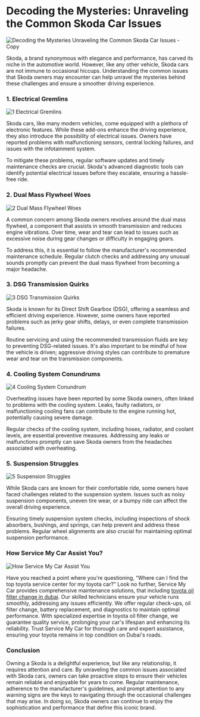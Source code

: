 # Decoding the Mysteries: Unraveling the Common Skoda Car Issues

![Decoding the Mysteries Unraveling the Common Skoda Car Issues - Copy](https://hackmd.io/_uploads/B1F7p81sT.png)

Skoda, a brand synonymous with elegance and performance, has carved its niche in the automotive world. However, like any other vehicle, Skoda cars are not immune to occasional hiccups. Understanding the common issues that Skoda owners may encounter can help unravel the mysteries behind these challenges and ensure a smoother driving experience.

### 1. Electrical Gremlins

![1 Electrical Gremlins](https://hackmd.io/_uploads/rJnPGPkjT.jpg)

Skoda cars, like many modern vehicles, come equipped with a plethora of electronic features. While these add-ons enhance the driving experience, they also introduce the possibility of electrical issues. Owners have reported problems with malfunctioning sensors, central locking failures, and issues with the infotainment system.

To mitigate these problems, regular software updates and timely maintenance checks are crucial. Skoda's advanced diagnostic tools can identify potential electrical issues before they escalate, ensuring a hassle-free ride.

### 2. Dual Mass Flywheel Woes

![2 Dual Mass Flywheel Woes](https://hackmd.io/_uploads/HySKfD1iT.jpg)

A common concern among Skoda owners revolves around the dual mass flywheel, a component that assists in smooth transmission and reduces engine vibrations. Over time, wear and tear can lead to issues such as excessive noise during gear changes or difficulty in engaging gears.

To address this, it is essential to follow the manufacturer's recommended maintenance schedule. Regular clutch checks and addressing any unusual sounds promptly can prevent the dual mass flywheel from becoming a major headache.

### 3. DSG Transmission Quirks

![3 DSG Transmission Quirks](https://hackmd.io/_uploads/By1dQDJoT.jpg)

Skoda is known for its Direct Shift Gearbox (DSG), offering a seamless and efficient driving experience. However, some owners have reported problems such as jerky gear shifts, delays, or even complete transmission failures.

Routine servicing and using the recommended transmission fluids are key to preventing DSG-related issues. It's also important to be mindful of how the vehicle is driven; aggressive driving styles can contribute to premature wear and tear on the transmission components.

### 4. Cooling System Conundrums

![4 Cooling System Conundrum](https://hackmd.io/_uploads/BJSGHwJja.jpg)

Overheating issues have been reported by some Skoda owners, often linked to problems with the cooling system. Leaks, faulty radiators, or malfunctioning cooling fans can contribute to the engine running hot, potentially causing severe damage.

Regular checks of the cooling system, including hoses, radiator, and coolant levels, are essential preventive measures. Addressing any leaks or malfunctions promptly can save Skoda owners from the headaches associated with overheating.

### 5. Suspension Struggles

![5 Suspension Struggles](https://hackmd.io/_uploads/HyYWIwJjp.jpg)

While Skoda cars are known for their comfortable ride, some owners have faced challenges related to the suspension system. Issues such as noisy suspension components, uneven tire wear, or a bumpy ride can affect the overall driving experience.

Ensuring timely suspension system checks, including inspections of shock absorbers, bushings, and springs, can help prevent and address these problems. Regular wheel alignments are also crucial for maintaining optimal suspension performance.

### How Service My Car Assist You?

![How Service My Car Assist You](https://hackmd.io/_uploads/HJ5ul9yo6.jpg)

Have you reached a point where you’re questioning, “Where can I find the top toyota service center for my toyota car?” Look no further, Service My Car provides comprehensive maintenance solutions, that including [toyota oil filter change in dubai](https://servicemycar.com/uae/services/toyota-oil-filter-dubai). Our skilled technicians ensure your vehicle runs smoothly, addressing any issues efficiently. We offer regular check-ups, oil filter change, battery replacement, and diagnostics to maintain optimal performance. With specialized expertise in toyota oil filter change, we guarantee quality service, prolonging your car's lifespan and enhancing its reliability. Trust Service My Car for thorough care and expert assistance, ensuring your toyota remains in top condition on Dubai's roads.

### Conclusion

Owning a Skoda is a delightful experience, but like any relationship, it requires attention and care. By unraveling the common issues associated with Skoda cars, owners can take proactive steps to ensure their vehicles remain reliable and enjoyable for years to come. Regular maintenance, adherence to the manufacturer's guidelines, and prompt attention to any warning signs are the keys to navigating through the occasional challenges that may arise. In doing so, Skoda owners can continue to enjoy the sophistication and performance that define this iconic brand.
